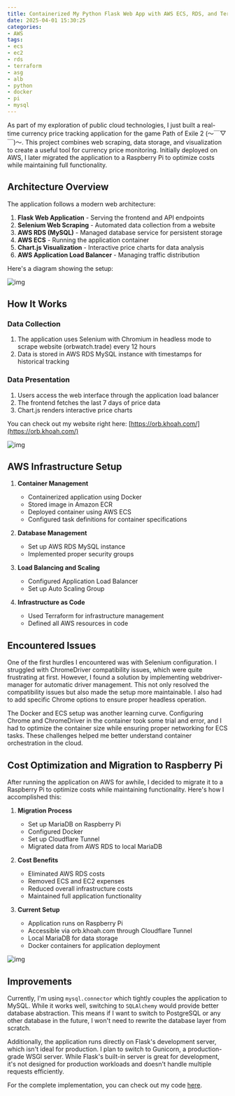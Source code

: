 ```yaml
---
title: Containerized My Python Flask Web App with AWS ECS, RDS, and Terraform
date: 2025-04-01 15:30:25
categories:
- AWS
tags:
- ecs
- ec2
- rds
- terraform
- asg
- alb
- python
- docker
- pi
- mysql
---
```

As part of my exploration of public cloud technologies, I just built a real-time currency price tracking application for the game Path of Exile 2 (～￣▽￣)～.
This project combines web scraping, data storage, and visualization to create a useful tool for currency price monitoring. Initially deployed on AWS, I later migrated the application to a Raspberry Pi to optimize costs while maintaining full functionality.

## Architecture Overview

The application follows a modern web architecture:
1. **Flask Web Application** - Serving the frontend and API endpoints
2. **Selenium Web Scraping** - Automated data collection from a website
3. **AWS RDS (MySQL)** - Managed database service for persistent storage
4. **AWS ECS** - Running the application container
5. **Chart.js Visualization** - Interactive price charts for data analysis
6. **AWS Application Load Balancer** - Managing traffic distribution

Here's a diagram showing the setup:

![img](https://s3.us-east-1.amazonaws.com/blog.khoah.net/media/orbwatch/diagram.png)

## How It Works

### Data Collection
1. The application uses Selenium with Chromium in headless mode to scrape website (orbwatch.trade) every 12 hours
2. Data is stored in AWS RDS MySQL instance with timestamps for historical tracking

### Data Presentation
1. Users access the web interface through the application load balancer
2. The frontend fetches the last 7 days of price data
3. Chart.js renders interactive price charts

You can check out my website right here: [https://orb.khoah.com/](https://orb.khoah.com/)

![img](https://s3.us-east-1.amazonaws.com/blog.khoah.net/media/orbwatch/Screenshot+2025-04-03+152238.png)

## AWS Infrastructure Setup

1. **Container Management**
   - Containerized application using Docker
   - Stored image in Amazon ECR
   - Deployed container using AWS ECS
   - Configured task definitions for container specifications

2. **Database Management**
   - Set up AWS RDS MySQL instance
   - Implemented proper security groups

3. **Load Balancing and Scaling**
   - Configured Application Load Balancer
   - Set up Auto Scaling Group

4. **Infrastructure as Code**
   - Used Terraform for infrastructure management
   - Defined all AWS resources in code

## Encountered Issues

One of the first hurdles I encountered was with Selenium configuration. I struggled with ChromeDriver compatibility issues, which were quite frustrating at first. However, I found a solution by implementing webdriver-manager for automatic driver management. This not only resolved the compatibility issues but also made the setup more maintainable. I also had to add specific Chrome options to ensure proper headless operation.

The Docker and ECS setup was another learning curve. Configuring Chrome and ChromeDriver in the container took some trial and error, and I had to optimize the container size while ensuring proper networking for ECS tasks. These challenges helped me better understand container orchestration in the cloud.

## Cost Optimization and Migration to Raspberry Pi

After running the application on AWS for awhile, I decided to migrate it to a Raspberry Pi to optimize costs while maintaining functionality. Here's how I accomplished this:

1. **Migration Process**
   - Set up MariaDB on Raspberry Pi
   - Configured Docker
   - Set up Cloudflare Tunnel
   - Migrated data from AWS RDS to local MariaDB

2. **Cost Benefits**
   - Eliminated AWS RDS costs
   - Removed ECS and EC2 expenses
   - Reduced overall infrastructure costs
   - Maintained full application functionality

3. **Current Setup**
   - Application runs on Raspberry Pi
   - Accessible via orb.khoah.com through Cloudflare Tunnel
   - Local MariaDB for data storage
   - Docker containers for application deployment

![img](https://s3.us-east-1.amazonaws.com/blog.khoah.net/media/orbwatch/pi.png)

## Improvements

Currently, I'm using `mysql.connector` which tightly couples the application to MySQL. While it works well, switching to `SQLAlchemy` would provide better database abstraction. This means if I want to switch to PostgreSQL or any other database in the future, I won't need to rewrite the database layer from scratch.

Additionally, the application runs directly on Flask's development server, which isn't ideal for production. I plan to switch to Gunicorn, a production-grade WSGI server. While Flask's built-in server is great for development, it's not designed for production workloads and doesn't handle multiple requests efficiently.

For the complete implementation, you can check out my code [here](https://github.com/ehoang0106/containerized).
